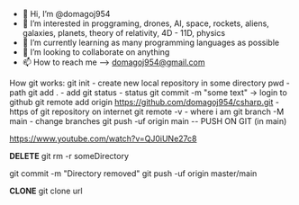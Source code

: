 - 👋 Hi, I’m @domagoj954
- 👀 I’m interested in proggraming, drones, AI, space, rockets, aliens, galaxies, planets, theory of relativity, 4D - 11D, physics  
- 🌱 I’m currently learning as many programming languages as possible 
- 💞️ I’m looking to collaborate on anything
- 📫 How to reach me --> domagoj954@gmail.com

How git works:
git init - create new local repository in some directory
pwd - path
git add . - add
git status - status
git commit -m "some text"  -> login to github
git remote add origin https://github.com/domagoj954/csharp.git - https of git repository on internet
git remote -v   - where i am
git branch -M main - change branches 
git push -uf origin main -- PUSH ON GIT (in main)

https://www.youtube.com/watch?v=QJ0iUNe27c8

****DELETE****
git rm -r someDirectory

git commit -m "Directory removed"
git push -uf origin master/main 


****CLONE****
git clone url
